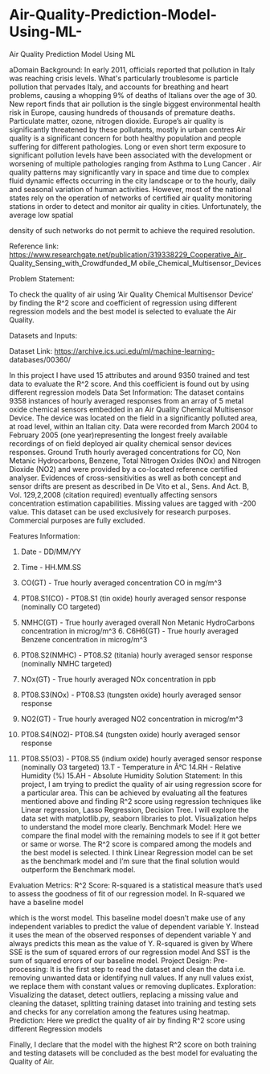 # Air-Quality-Prediction-Model-Using-ML-
Air Quality Prediction Model Using ML 


aDomain Background:
In early 2011, officials reported that pollution in Italy was reaching crisis levels. What's particularly troublesome is particle pollution that pervades Italy, and accounts for breathing and heart problems, causing a whopping 9% of deaths of Italians over the age of 30. New report finds that air pollution is the single biggest environmental health risk in Europe, causing hundreds of thousands of premature deaths. Particulate matter, ozone, nitrogen dioxide. Europe’s air quality is significantly threatened by these pollutants, mostly in urban centres
Air quality is a significant concern for both healthy population and people suffering for different pathologies. Long or even short term exposure to significant pollution levels have been associated with the development or worsening of multiple pathologies ranging from Asthma to Lung Cancer . Air quality patterns may significantly vary in space and time due to complex fluid dynamic effects occurring in the city landscape or to the hourly, daily and seasonal variation of human activities. However, most of the national states rely on the operation of networks of certified air quality monitoring stations in order to detect and monitor air quality in cities. Unfortunately, the average low spatial
 
density of such networks do not permit to achieve the required resolution.

Reference link: https://www.researchgate.net/publication/319338229_Cooperative_Air_ Quality_Sensing_with_Crowdfunded_M obile_Chemical_Multisensor_Devices

Problem Statement:

To check the quality of air using ‘Air Quality Chemical Multisensor Device’ by finding the R^2 score and coefficient of regression using different regression models and the best model is selected to evaluate the Air Quality.

Datasets and Inputs:

Dataset Link: https://archive.ics.uci.edu/ml/machine-learning- databases/00360/

In this project I have used 15 attributes and around 9350 trained and test data to evaluate the R^2 score. And this coefficient is found out by using different regression models
Data Set Information:
The dataset contains 9358 instances of hourly averaged responses from an array of 5 metal oxide chemical sensors embedded in an Air Quality Chemical Multisensor Device. The device was located on the field in a significantly polluted area, at road level, within an Italian city. Data were recorded from March 2004 to February 2005 (one year)representing the longest freely available recordings of on field deployed air quality chemical sensor devices responses. Ground Truth hourly averaged concentrations for CO, Non Metanic Hydrocarbons, Benzene, Total Nitrogen Oxides (NOx) and Nitrogen Dioxide (NO2) and were provided by a co-located reference certified analyser.
Evidences of cross-sensitivities as well as both concept and sensor drifts are present as described in De Vito et al., Sens. And Act. B, Vol.
129,2,2008 (citation required) eventually affecting sensors concentration estimation capabilities. Missing values are tagged with -200 value. This dataset can be used exclusively for research purposes. Commercial purposes are fully excluded.

Features Information:

1.	Date - DD/MM/YY
2.	Time - HH.MM.SS
3.	CO(GT) - True hourly averaged concentration CO in mg/m^3
4.	PT08.S1(CO) - PT08.S1 (tin oxide) hourly averaged sensor response (nominally CO targeted)
5.	NMHC(GT) - True hourly averaged overall Non Metanic HydroCarbons concentration in microg/m^3	6.
C6H6(GT) - True hourly averaged Benzene concentration in microg/m^3
7.	PT08.S2(NMHC) - PT08.S2 (titania) hourly averaged sensor response (nominally NMHC targeted)
8.	NOx(GT) - True hourly averaged NOx concentration in ppb
9.	PT08.S3(NOx) - PT08.S3 (tungsten oxide) hourly averaged sensor response
10.	NO2(GT) - True hourly averaged NO2 concentration in microg/m^3
 
11.	PT08.S4(NO2)- PT08.S4 (tungsten oxide) hourly averaged sensor response
12.	PT08.S5(O3) - PT08.S5 (indium oxide) hourly averaged sensor response (nominally O3 targeted)
13.T - Temperature in Â°C 14.RH - Relative Humidity (%) 15.AH - Absolute Humidity Solution Statement:
In this project, I am trying to predict the quality of air using regression score for a particular area. This can be achieved by evaluating all the features mentioned above and finding R^2 score using regression techniques like Linear regression, Lasso Regression, Decision Tree. I will explore the data set with matplotlib.py, seaborn libraries to plot.
Visualization helps to understand the model more clearly.
Benchmark Model:
Here we compare the final model with the remaining models to see if it got better or same or worse. The R^2 score is compared among the models and the best model is selected. I think Linear Regression model can be set as the benchmark model and I’m sure that the final solution would outperform the Benchmark model.


Evaluation Metrics:
R^2 Score:
R-squared is a statistical measure that’s used to assess the goodness of fit of our regression model. In R-squared we have a baseline model
 
which is the worst model. This baseline model doesn’t make use of any independent variables to predict the value of dependent variable Y. Instead it uses the mean of the observed responses of dependent variable Y and always predicts this mean as the value of Y.
R-squared is given by Where SSE is the sum of squared errors of our regression model
And SST is the sum of squared errors of our baseline model.
Project Design:
Pre-processing: It is the first step to read the dataset and clean the data
i.e. removing unwanted data or identifying null values. If any null values exist, we replace them with constant values or removing duplicates.
Exploration: Visualizing the dataset, detect outliers, replacing a missing value and cleaning the dataset, splitting training dataset into training and testing sets and checks for any correlation among the features using heatmap.
Prediction: Here we predict the quality of air by finding R^2 score using different Regression models


Finally, I declare that the model with the highest R^2 score on both training and testing datasets will be concluded as the best model for evaluating the Quality of Air.
